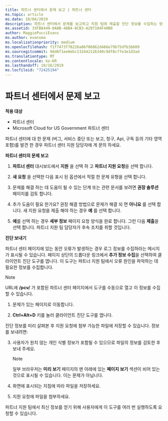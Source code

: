 ```yaml
---
title: 파트너 센터에서 문제 보고 | 파트너 센터
ms.topic: article
ms.date: 10/04/2019
description: 파트너 센터에서 문제를 보고하고 지원 팀에 제출할 진단 정보를 수집하는 방법
ms.assetid: 33FB8449-0A8B-48B4-8CB3-A297104F40B0
author: MaggiePucciEvans
ms.author: evansma
ms.localizationpriority: medium
ms.openlocfilehash: f1f7473f78226a06f06862d466e79b75dfb3b609
ms.sourcegitcommit: 9dd6f1ee0ebc132442126340c9df8cf7e3e1d3ad
ms.translationtype: MT
ms.contentlocale: ko-KR
ms.lasthandoff: 10/16/2019
ms.locfileid: "72425194"
---
```

# <a name="report-problems-with-partner-center"></a>파트너 센터에서 문제 보고

**적용 대상**

- 파트너 센터
- Microsoft Cloud for US Government 파트너 센터


파트너 센터에 대 한 문제 (버그, 서비스 중단 또는 보고, 청구, Api, 구독 등의 기타 영역 포함)를 발견 한 경우 파트너 센터 지원 담당자에 게 문의 하세요.


**파트너 센터의 문제 보고**

1. **파트너 센터** 대시보드에서 **지원** 을 선택 하 고 **파트너 지원 요청**을 선택 합니다.

2. **새 요청** 을 선택한 다음 표시 된 옵션에서 적절 한 문제 유형을 선택 합니다.

3. 문제를 해결 하는 데 도움이 될 수 있는 단계 또는 관련 문서를 보려면 **권장 솔루션** 페이지를 검토 합니다.

4. 추가 도움이 필요 한가요? 권장 해결 방법으로 문제가 해결 되 면 **아니요** 를 선택 합니다. 새 지원 요청을 제출 해야 하는 경우 **예** 를 선택 합니다.

5. **예**를 선택 하는 경우 **세부 정보** 페이지 요청 양식을 완료 합니다. 그런 다음 **제출**을 선택 합니다. 파트너 지원 팀 담당자가 후속 조치를 취할 것입니다.

**진단 보내기**

파트너 센터 페이지에 있는 동안 오류가 발생하는 경우 로그 정보를 수집하라는 메시지가 표시될 수 있습니다. 페이지 상단의 드롭다운 링크에서 **추가 정보 수집**을 선택하여 클라이언트 진단 도구를 엽니다. 이 도구는 파트너 지원 팀에서 오류 원인을 파악하는 데 필요한 정보를 수집합니다. 

>[!NOTE]
>URL에 **/pcv/** 가 포함된 파트너 센터 페이지에서 도구를 수동으로 열고 이 정보를 수집할 수 있습니다.

1. 문제가 있는 페이지로 이동합니다.

2. **Ctrl+Alt+D** 키를 눌러 클라이언트 진단 도구를 엽니다.

진단 정보를 미리 살펴본 후 지원 요청에 첨부 가능한 파일에 저장할 수 있습니다. 정보를 보내려면:

3. 사용자가 원치 않는 개인 식별 정보가 포함될 수 있으므로 파일의 정보를 검토한 후 보내 주세요. 

    >[!NOTE]
    >일부 브라우저는 **미리 보기** 페이지의 맨 아래에 있는 **페이지 보기** 섹션이 비어 있는 것으로 표시될 수 있습니다. 이는 문제가 아닙니다.

4. 화면에 표시되는 지침에 따라 파일을 저장하세요.

5. 지원 요청에 파일을 첨부하세요.

파트너 지원 팀에서 최신 정보를 얻기 위해 사용자에게 이 도구를 여러 번 실행하도록 요청할 수 있습니다.

